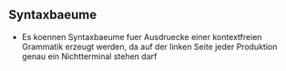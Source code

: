## Syntaxbaeume
- Es koennen Syntaxbaeume fuer Ausdruecke einer kontextfreien Grammatik erzeugt werden, da auf der linken Seite jeder Produktion genau ein Nichtterminal stehen darf